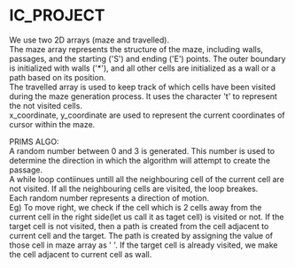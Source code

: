 # IC_PROJECT

We use two 2D arrays (maze and travelled). <br>
The maze array represents the structure of the maze, including walls, passages, and the starting ('S') and ending ('E') points. The outer boundary is initialized with walls ('*'), and all other cells are initialized as a wall or a path based on its position.<br>
The travelled array is used to keep track of which cells have been visited during the maze generation process. It uses the character 't' to represent the not visited cells.<br>
x_coordinate, y_coordinate are used to represent the current coordinates of cursor within the maze.<br>

PRIMS ALGO:<br>
A random number between 0 and 3 is generated. This number is used to determine the direction in which the algorithm will attempt to create the passage.<br>
A while loop contiinues untill all the neighbouring cell of the current cell are not visited. If all the neighbouring cells are visited, the loop breakes.<br>
Each random number represents a direction of motion. <br>
Eg) To move right, we check if the cell which is 2 cells away from the current cell in the right side(let us call it as taget cell) is visited or not. If the target cell is not visited, then a path is created from the cell adjacent to current cell and the target. The path is created by assigning the value of those cell in maze array as ' '.
If the target cell is already visited, we make the cell adjacent  to current cell as wall.<br>
